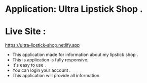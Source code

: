 # Application: Ultra Lipstick Shop .

# Live Site : 
https://ultra-lipstick-shop.netlify.app

* This application made for information about my lipstick shop .
* This is application is fully responsive.
* It's easy to use .
* You can login your account .
* This application will provide all information.